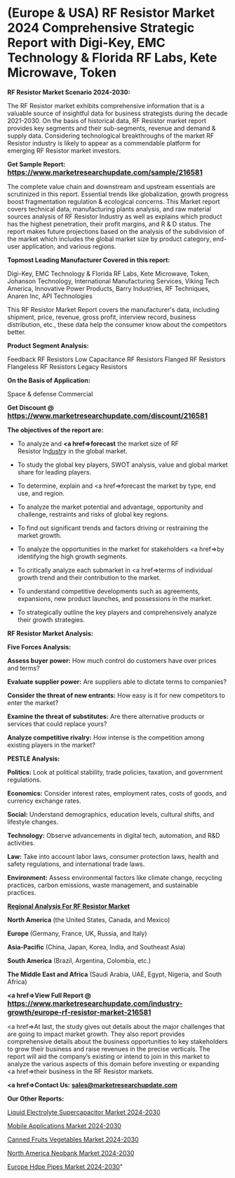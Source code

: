 # (Europe & USA) RF Resistor Market 2024 Comprehensive Strategic Report with Digi-Key, EMC Technology & Florida RF Labs, Kete Microwave, Token

<strong>RF Resistor Market Scenario 2024-2030:</strong>

The RF Resistor market exhibits comprehensive information that is a valuable source of insightful data for business strategists during the decade 2021-2030. On the basis of historical data, RF Resistor market report provides key segments and their sub-segments, revenue and demand &amp; supply data. Considering technological breakthroughs of the market RF Resistor industry is likely to appear as a commendable platform for emerging RF Resistor market investors.

<strong>Get Sample Report: <a href=https://www.marketresearchupdate.com/sample/216581><font size=3 color=#0000ff>https://www.marketresearchupdate.com/sample/216581</font></a></strong>

The complete value chain and downstream and upstream essentials are scrutinized in this report. Essential trends like globalization, growth progress boost fragmentation regulation &amp; ecological concerns. This Market report covers technical data, manufacturing plants analysis, and raw material sources analysis of RF Resistor Industry as well as explains which product has the highest penetration, their profit margins, and R & D status. The report makes future projections based on the analysis of the subdivision of the market which includes the global market size by product category, end-user application, and various regions.

<strong>Topmost Leading Manufacturer Covered in this report:</strong>

Digi-Key, EMC Technology & Florida RF Labs, Kete Microwave, Token, Johanson Technology, International Manufacturing Services, Viking Tech America, Innovative Power Products, Barry Industries, RF Techniques, Anaren Inc, API Technologies

This RF Resistor Market Report covers the manufacturer's data, including shipment, price, revenue, gross profit, interview record, business distribution, etc., these data help the consumer know about the competitors better.

<strong>Product Segment Analysis: </strong>

Feedback RF Resistors
Low Capacitance RF Resistors
Flanged RF Resistors
Flangeless RF Resistors
Legacy Resistors

<strong>On the Basis of Application:</strong>

Space & defense
Commercial

<strong>Get Discount @ <a href=https://www.marketresearchupdate.com/discount/216581><font size=3 color=#0000ff>https://www.marketresearchupdate.com/discount/216581</font></a></strong>

<strong><b>The objectives of the report are:</b></strong>

- To analyze and <strong><a href=><strong>forecast</strong></a></strong> the market size of RF Resistor In<a href=ASDF991299>dustr</a>y in the global market.

- To study the global key players, SWOT analysis, value and global market share for leading players.

- To determine, explain and <a href=>forecast</a> the market by type, end use, and region.

- To analyze the market potential and advantage, opportunity and challenge, restraints and risks of global key regions.

- To find out significant trends and factors driving or restraining the market growth.

- To analyze the opportunities in the market for stakeholders <a href=>by</a> identifying the high growth segments.

- To critically analyze each submarket in <a href=>terms</a> of individual growth trend and their contribution to the market.

- To understand competitive developments such as agreements, expansions, new product launches, and possessions in the market.

- To strategically outline the key players and comprehensively analyze their growth strategies.

<strong>RF Resistor Market Analysis:</strong>

<strong>Five Forces Analysis:</strong>

<strong>Assess buyer power:</strong> How much control do customers have over prices and terms?

<strong>Evaluate supplier power:</strong> Are suppliers able to dictate terms to companies?

<strong>Consider the threat of new entrants:</strong> How easy is it for new competitors to enter the market?

<strong>Examine the threat of substitutes:</strong> Are there alternative products or services that could replace yours?

<strong>Analyze competitive rivalry:</strong> How intense is the competition among existing players in the market?

<strong>PESTLE Analysis:</strong>

<strong>Politics:</strong> Look at political stability, trade policies, taxation, and government regulations.

<strong>Economics:</strong> Consider interest rates, employment rates, costs of goods, and currency exchange rates.

<strong>Social:</strong> Understand demographics, education levels, cultural shifts, and lifestyle changes.

<strong>Technology:</strong> Observe advancements in digital tech, automation, and R&D activities.

<strong>Law:</strong> Take into account labor laws, consumer protection laws, health and safety regulations, and international trade laws.

<strong>Environment:</strong> Assess environmental factors like climate change, recycling practices, carbon emissions, waste management, and sustainable practices.

<strong><u><b>Regional Analysis For RF Resistor Market</b></u></strong>

<strong><b>North America</b></strong> (the United States, Canada, and Mexico)

<strong><b>Europe </b></strong>(Germany, France, UK, Russia, and Italy)

<strong><b>Asia-Pacific</b></strong> (China, Japan, Korea, India, and Southeast Asia)

<strong><b>South America</b></strong> (Brazil, Argentina, Colombia, etc.)

<strong><b>The Middle East and Africa</b></strong> (Saudi Arabia, UAE, Egypt, Nigeria, and South Africa)

<strong><a href=>View Full Report</a> @ <a href=https://www.marketresearchupdate.com/industry-growth/europe-rf-resistor-market-216581><font size=3 color=#0000ff>https://www.marketresearchupdate.com/industry-growth/europe-rf-resistor-market-216581</font></a></strong>

<a href=>At last,</a> the study gives out details about the major challenges that are going to impact market growth. They also report provides comprehensive details about the business opportunities to key stakeholders to grow their business and raise revenues in the precise verticals. The report will aid the company’s existing or intend to join in this market to analyze the various aspects of this domain before investing or expanding <a href=>their</a> business in the RF Resistor markets.

<strong><a href=>Contact Us:</a></strong>
<strong>sales@marketresearchupdate.com</strong>

<strong>Our Other Reports:</strong>

<a href=https://www.linkedin.com/pulse/liquid-electrolyte-supercapacitor-market-opportunities>Liquid Electrolyte Supercapacitor Market 2024-2030</a>

<a href=https://www.linkedin.com/pulse/mobile-applications-market-2023-analysis-growth>Mobile Applications Market 2024-2030</a>

<a href=https://www.linkedin.com/pulse/canned-fruits-vegetables-market-outlooks-2023>Canned Fruits Vegetables Market 2024-2030</a>

<a href=https://www.linkedin.com/pulse/north-america-neobank-market-report-covers-leppf/>North America Neobank Market 2024-2030</a>

<a href=https://www.linkedin.com/pulse/europe-hdpe-pipes-market-research-report-ihsnc/>Europe Hdpe Pipes Market 2024-2030</a>"
